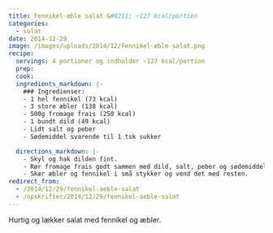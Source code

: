 ```yaml
---
title: Fennikel-æble salat &#8211; ~127 kcal/portion
categories:
  - salat
date: 2014-12-29
image: /images/uploads/2014/12/Fennikel-æble-salat.png
recipe:
  servings: 4 portioner og indholder ~127 kcal/portion
  prep:
  cook:
  ingredients_markdown: |-
    ### Ingredienser:
    - 1 hel fennikel (73 kcal)
    - 3 store æbler (138 kcal)
    - 500g fromage frais (250 kcal)
    - 1 bundt dild (49 kcal)
    - Lidt salt og peber
    - Sødemiddel svarende til 1 tsk sukker

  directions_markdown: |-
    - Skyl og hak dilden fint.
    - Rør fromage frais godt sammen med dild, salt, peber og sødemiddel.
    - Skær æbler og fennikel i små stykker og vend det med resten.
redirect_from:
  - /2014/12/29/fennikel-aeble-salat
  - /opskrifter/2014/12/29/fennikel-aeble-salat
---
```


Hurtig og lækker salat med fennikel og æbler.
